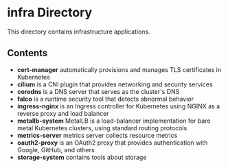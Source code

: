 # infra Directory

This directory contains infrastructure applications.

## Contents

- **cert-manager** automatically provisions and manages TLS certificates in Kubernetes
- **cilium** is a CNI plugin that provides networking and security services
- **coredns** is a DNS server that serves as the cluster's DNS
- **falco** is a runtime security tool that detects abnormal behavior
- **ingress-nginx** is an Ingress controller for Kubernetes using NGINX as a reverse proxy and load balancer
- **metallb-system** MetalLB is a load-balancer implementation for bare metal Kubernetes clusters, using standard routing protocols
- **metrics-server** metrics server collects resource metrics
- **oauth2-proxy** is an OAuth2 proxy that provides authentication with Google, GitHub, and others
- **storage-system** contains tools about storage
